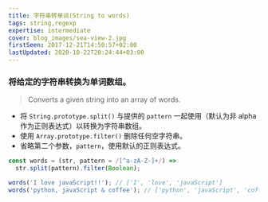 ```yaml
---
title: 字符串转单词(String to words)
tags: string,regexp
expertise: intermediate
cover: blog_images/sea-view-2.jpg
firstSeen: 2017-12-21T14:50:57+02:00
lastUpdated: 2020-10-22T20:24:44+03:00
---
```


### 将给定的字符串转换为单词数组。
> Converts a given string into an array of words.

- 将 `String.prototype.split()` 与提供的 `pattern` 一起使用（默认为非 alpha 作为正则表达式）以转换为字符串数组。
- 使用 `Array.prototype.filter()` 删除任何空字符串。
- 省略第二个参数，`pattern`，使用默认的正则表达式。

```js
const words = (str, pattern = /[^a-zA-Z-]+/) =>
  str.split(pattern).filter(Boolean);
```

```js
words('I love javaScript!!'); // ['I', 'love', 'javaScript']
words('python, javaScript & coffee'); // ['python', 'javaScript', 'coffee']
```
